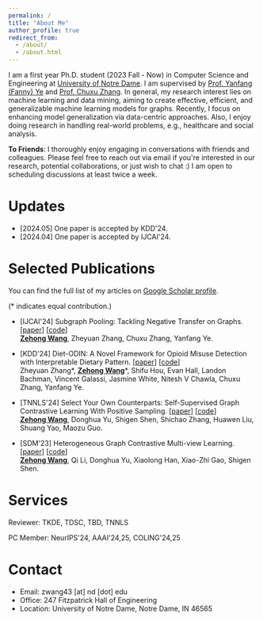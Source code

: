 ```yaml
---
permalink: /
title: "About Me"
author_profile: true
redirect_from: 
  - /about/
  - /about.html
---
```


I am a first year Ph.D. student (2023 Fall - Now) in Computer Science and Engineering at [University of Notre Dame](https://www.nd.edu/). I am supervised by [Prof. Yanfang (Fanny) Ye](http://yes-lab.org/) and [Prof. Chuxu Zhang](https://chuxuzhang.github.io/). In general, my research interest lies on machine learning and data mining, aiming to create effective, efficient, and generalizable machine learning models for graphs. Recently, I focus on enhancing model generalization via data-centric approaches. Also, I enjoy doing research in handling real-world problems, e.g., healthcare and social analysis. 

<b>To Friends</b>: I thoroughly enjoy engaging in conversations with friends and colleagues. Please feel free to reach out via email if you're interested in our research, potential collaborations, or just wish to chat :) I am open to scheduling discussions at least twice a week.


Updates
======

* [2024.05] One paper is accepted by KDD'24.
* [2024.04] One paper is accepted by IJCAI'24.

Selected Publications
======

You can find the full list of my articles on [Google Scholar profile](https://scholar.google.com/citations?user=-qXxOv0AAAAJ).

(\* indicates equal contribution.)

- [IJCAI'24] Subgraph Pooling: Tackling Negative Transfer on Graphs. [[paper](https://arxiv.org/abs/2402.08907)] [[code](https://github.com/Zehong-Wang/Subgraph-Pooling)]\
<u><b>Zehong Wang</b></u>, Zheyuan Zhang, Chuxu Zhang, Yanfang Ye.


- [KDD'24] Diet-ODIN: A Novel Framework for Opioid Misuse Detection with Interpretable Dietary Pattern. [[paper](https://arxiv.org/abs/2403.08820)] [[code](https://github.com/JasonZhangzy1757/Diet-ODIN)]\
Zheyuan Zhang\*, <u><b>Zehong Wang</b></u>\*, Shifu Hou, Evan Hall, Landon Bachman, Vincent Galassi, Jasmine White, Nitesh V Chawla, Chuxu Zhang, Yanfang Ye. 

- [TNNLS'24] Select Your Own Counterparts: Self-Supervised Graph Contrastive Learning With Positive Sampling. [[paper](https://ieeexplore.ieee.org/abstract/document/10507017)] [[code]()]\
<u><b>Zehong Wang</b></u>, Donghua Yu, Shigen Shen, Shichao Zhang, Huawen Liu, Shuang Yao, Maozu Guo.

- [SDM'23] Heterogeneous Graph Contrastive Multi-view Learning. [[paper](https://epubs.siam.org/doi/abs/10.1137/1.9781611977653.ch16)] [[code](https://github.com/Zehong-Wang/HGCML)]\
<u><b>Zehong Wang</b></u>, Qi Li, Donghua Yu, Xiaolong Han, Xiao-Zhi Gao, Shigen Shen. 


Services
======

Reviewer: TKDE, TDSC, TBD, TNNLS

PC Member: NeurIPS'24, AAAI'24,25, COLING'24,25

Contact
======

- Email: zwang43 [at] nd [dot] edu
- Office: 247 Fitzpatrick Hall of Engineering
- Location: University of Notre Dame, Notre Dame, IN 46565